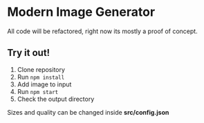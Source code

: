 # Modern Image Generator

All code will be refactored, right now its mostly a proof of concept.

## Try it out!

1. Clone repository
2. Run `npm install`
3. Add image to input
4. Run `npm start`
5. Check the output directory

Sizes and quality can be changed inside **src/config.json**
